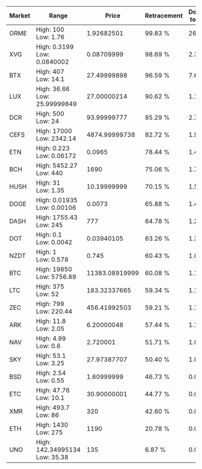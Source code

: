 | Market | Range | Price| Retracement | Doubles to 50% |
| --- | --- | --- | --- | --- |
| ORME | High: 100<br />Low: 1.76 | 1.92682501 | 99.83 % | 26.41 |
| XVG | High: 0.3199<br />Low: 0.0840002 | 0.08709999 | 98.69 % | 2.32 |
| BTX | High: 407<br />Low: 14.1 | 27.49999898 | 96.59 % | 7.66 |
| LUX | High: 36.66<br />Low: 25.99999849 | 27.00000214 | 90.62 % | 1.16 |
| DCR | High: 500<br />Low: 24 | 93.99999777 | 85.29 % | 2.79 |
| CEFS | High: 17000<br />Low: 2342.14 | 4874.99999738 | 82.72 % | 1.98 |
| ETN | High: 0.223<br />Low: 0.06172 | 0.0965 | 78.44 % | 1.48 |
| BCH | High: 5452.27<br />Low: 440 | 1690 | 75.06 % | 1.74 |
| HUSH | High: 31<br />Low: 1.35 | 10.19999999 | 70.15 % | 1.59 |
| DOGE | High: 0.01935<br />Low: 0.00106 | 0.0073 | 65.88 % | 1.40 |
| DASH | High: 1755.43<br />Low: 245 | 777 | 64.78 % | 1.29 |
| DOT | High: 0.1<br />Low: 0.0042 | 0.03940105 | 63.26 % | 1.32 |
| NZDT | High: 1<br />Low: 0.578 | 0.745 | 60.43 % | 1.06 |
| BTC | High: 19850<br />Low: 5756.89 | 11383.08919999 | 60.08 % | 1.12 |
| LTC | High: 375<br />Low: 52 | 183.32337665 | 59.34 % | 1.16 |
| ZEC | High: 799<br />Low: 220.44 | 456.41992503 | 59.21 % | 1.12 |
| ARK | High: 11.8<br />Low: 2.05 | 6.20000048 | 57.44 % | 1.12 |
| NAV | High: 4.99<br />Low: 0.6 | 2.720001 | 51.71 % | 1.03 |
| SKY | High: 53.1<br />Low: 3.25 | 27.97387707 | 50.40 % | 1.01 |
| BSD | High: 2.54<br />Low: 0.55 | 1.60999999 | 46.73 % | 0.00 |
| ETC | High: 47.76<br />Low: 10.1 | 30.90000001 | 44.77 % | 0.00 |
| XMR | High: 493.7<br />Low: 86 | 320 | 42.60 % | 0.00 |
| ETH | High: 1430<br />Low: 275 | 1190 | 20.78 % | 0.00 |
| UNO | High: 142.34995134<br />Low: 35.38 | 135 | 6.87 % | 0.00 |
